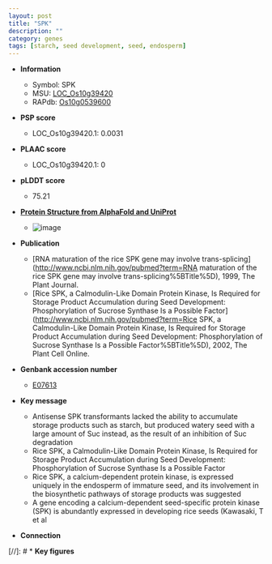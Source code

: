 ```yaml
---
layout: post
title: "SPK"
description: ""
category: genes
tags: [starch, seed development, seed, endosperm]
---
```


* **Information**  
    + Symbol: SPK  
    + MSU: [LOC_Os10g39420](http://rice.plantbiology.msu.edu/cgi-bin/ORF_infopage.cgi?orf=LOC_Os10g39420)  
    + RAPdb: [Os10g0539600](http://rapdb.dna.affrc.go.jp/viewer/gbrowse_details/irgsp1?name=Os10g0539600)  

* **PSP score**  
    + LOC_Os10g39420.1: 0.0031 

* **PLAAC score**  
    + LOC_Os10g39420.1: 0 

* **pLDDT score**
    + 75.21

* **[Protein Structure from AlphaFold and UniProt](https://www.uniprot.org/uniprotkb/P53682/entry#structure)**
    + ![image](https://ricepsp.github.io/images/P/AF-P53682-F1.png)

* **Publication**  
    + [RNA maturation of the rice SPK gene may involve trans-splicing](http://www.ncbi.nlm.nih.gov/pubmed?term=RNA maturation of the rice SPK gene may involve trans-splicing%5BTitle%5D), 1999, The Plant Journal.
    + [Rice SPK, a Calmodulin-Like Domain Protein Kinase, Is Required for Storage Product Accumulation during Seed Development: Phosphorylation of Sucrose Synthase Is a Possible Factor](http://www.ncbi.nlm.nih.gov/pubmed?term=Rice SPK, a Calmodulin-Like Domain Protein Kinase, Is Required for Storage Product Accumulation during Seed Development: Phosphorylation of Sucrose Synthase Is a Possible Factor%5BTitle%5D), 2002, The Plant Cell Online.

* **Genbank accession number**  
    + [E07613](http://www.ncbi.nlm.nih.gov/nuccore/E07613)

* **Key message**  
    + Antisense SPK transformants lacked the ability to accumulate storage products such as starch, but produced watery seed with a large amount of Suc instead, as the result of an inhibition of Suc degradation
    + Rice SPK, a Calmodulin-Like Domain Protein Kinase, Is Required for Storage Product Accumulation during Seed Development: Phosphorylation of Sucrose Synthase Is a Possible Factor
    + Rice SPK, a calcium-dependent protein kinase, is expressed uniquely in the endosperm of immature seed, and its involvement in the biosynthetic pathways of storage products was suggested
    + A gene encoding a calcium-dependent seed-specific protein kinase (SPK) is abundantly expressed in developing rice seeds (Kawasaki, T et al

* **Connection**  

[//]: # * **Key figures**  


